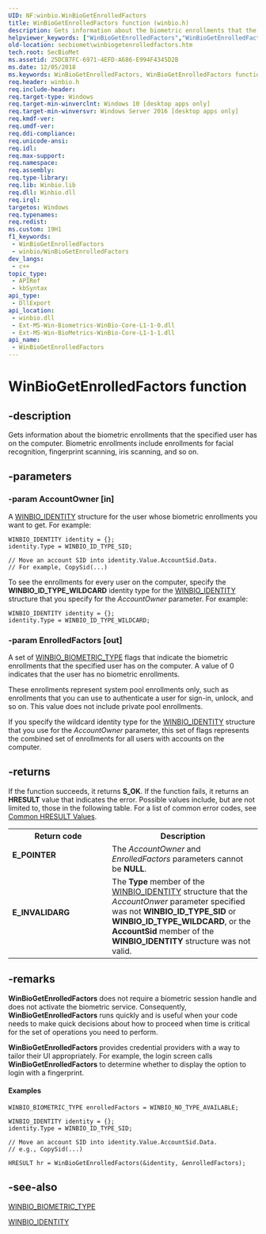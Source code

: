 ```yaml
---
UID: NF:winbio.WinBioGetEnrolledFactors
title: WinBioGetEnrolledFactors function (winbio.h)
description: Gets information about the biometric enrollments that the specified user has on the computer.
helpviewer_keywords: ["WinBioGetEnrolledFactors","WinBioGetEnrolledFactors function [Windows Biometric Framework API]","secbiomet.winbiogetenrolledfactors","winbio/WinBioGetEnrolledFactors"]
old-location: secbiomet\winbiogetenrolledfactors.htm
tech.root: SecBioMet
ms.assetid: 25DCB7FC-6971-4EFD-A686-E994F4345D2B
ms.date: 12/05/2018
ms.keywords: WinBioGetEnrolledFactors, WinBioGetEnrolledFactors function [Windows Biometric Framework API], secbiomet.winbiogetenrolledfactors, winbio/WinBioGetEnrolledFactors
req.header: winbio.h
req.include-header: 
req.target-type: Windows
req.target-min-winverclnt: Windows 10 [desktop apps only]
req.target-min-winversvr: Windows Server 2016 [desktop apps only]
req.kmdf-ver: 
req.umdf-ver: 
req.ddi-compliance: 
req.unicode-ansi: 
req.idl: 
req.max-support: 
req.namespace: 
req.assembly: 
req.type-library: 
req.lib: Winbio.lib
req.dll: Winbio.dll
req.irql: 
targetos: Windows
req.typenames: 
req.redist: 
ms.custom: 19H1
f1_keywords:
 - WinBioGetEnrolledFactors
 - winbio/WinBioGetEnrolledFactors
dev_langs:
 - c++
topic_type:
 - APIRef
 - kbSyntax
api_type:
 - DllExport
api_location:
 - winbio.dll
 - Ext-MS-Win-Biometrics-WinBio-Core-L1-1-0.dll
 - Ext-MS-Win-BioMetrics-WinBio-Core-L1-1-1.dll
api_name:
 - WinBioGetEnrolledFactors
---
```


# WinBioGetEnrolledFactors function


## -description

Gets information about the biometric enrollments that the specified user has on the computer. Biometric enrollments include enrollments for facial recognition, fingerprint scanning, iris scanning, and so on.

## -parameters

### -param AccountOwner [in]

A <a href="/windows/desktop/SecBioMet/winbio-identity">WINBIO_IDENTITY</a> structure for the user whose biometric enrollments you want to get. For example:


``` syntax
WINBIO_IDENTITY identity = {};
identity.Type = WINBIO_ID_TYPE_SID;

// Move an account SID into identity.Value.AccountSid.Data.
// For example, CopySid(...)
```

To see the enrollments for every user on the computer, specify the  <b>WINBIO_ID_TYPE_WILDCARD</b> identity type for the <a href="/windows/desktop/SecBioMet/winbio-identity">WINBIO_IDENTITY</a> structure that you specify for the <i>AccountOwner</i> parameter. For example:


``` syntax
WINBIO_IDENTITY identity = {};
identity.Type = WINBIO_ID_TYPE_WILDCARD;

```


### -param EnrolledFactors [out]

A set of <a href="/windows/desktop/SecBioMet/winbio-biometric-type-constants">WINBIO_BIOMETRIC_TYPE</a> flags that indicate the biometric enrollments that the specified user has on the computer. A value of 0 indicates that the user has no biometric enrollments.

These enrollments represent system pool enrollments only, such as enrollments that you can use to authenticate a user for sign-in, unlock, and so on.          This value does not include private pool enrollments.

If you specify the wildcard identity type for the  <a href="/windows/desktop/SecBioMet/winbio-identity">WINBIO_IDENTITY</a> structure that you use for the <i>AccountOwner</i> parameter, this set of flags represents the combined set of enrollments for all users with accounts on the computer.

## -returns

If the function succeeds, it returns <b>S_OK</b>. If the function fails, it returns an <b>HRESULT</b> value that indicates the error. Possible values include, but are not limited to, those in the following table.  For a list of common error codes, see <a href="/windows/desktop/SecCrypto/common-hresult-values">Common HRESULT Values</a>.

<table>
<tr>
<th>Return code</th>
<th>Description</th>
</tr>
<tr>
<td width="40%">
<dl>
<dt><b>E_POINTER</b></dt>
</dl>
</td>
<td width="60%">
The <i>AccountOwner</i> and <i>EnrolledFactors</i> parameters cannot be <b>NULL</b>.

</td>
</tr>
<tr>
<td width="40%">
<dl>
<dt><b>E_INVALIDARG</b></dt>
</dl>
</td>
<td width="60%">
The <b>Type</b> member of the <a href="/windows/desktop/SecBioMet/winbio-identity">WINBIO_IDENTITY</a> structure that the  <i>AccountOnwer</i> parameter specified was not <b>WINBIO_ID_TYPE_SID</b> or <b>WINBIO_ID_TYPE_WILDCARD</b>, or the <b>AccountSid</b> member of the <b>WINBIO_IDENTITY</b> structure was not valid.

</td>
</tr>
</table>

## -remarks

<b>WinBioGetEnrolledFactors</b> does not require a biometric session handle and does not activate the biometric service. Consequently, <b>WinBioGetEnrolledFactors</b> runs quickly and is useful when your code needs to make quick decisions about how to proceed when time is critical for the set of operations you need to perform.

<b>WinBioGetEnrolledFactors</b> provides credential providers with a way to tailor their UI appropriately. For example, the login screen calls  <b>WinBioGetEnrolledFactors</b> to determine whether to display the option to login with a fingerprint.


#### Examples


``` syntax
WINBIO_BIOMETRIC_TYPE enrolledFactors = WINBIO_NO_TYPE_AVAILABLE;

WINBIO_IDENTITY identity = {};
identity.Type = WINBIO_ID_TYPE_SID;

// Move an account SID into identity.Value.AccountSid.Data.
// e.g., CopySid(...)

HRESULT hr = WinBioGetEnrolledFactors(&identity, &enrolledFactors);

```


## -see-also

<a href="/windows/desktop/SecBioMet/winbio-biometric-type-constants">WINBIO_BIOMETRIC_TYPE</a>



<a href="/windows/desktop/SecBioMet/winbio-identity">WINBIO_IDENTITY</a>

